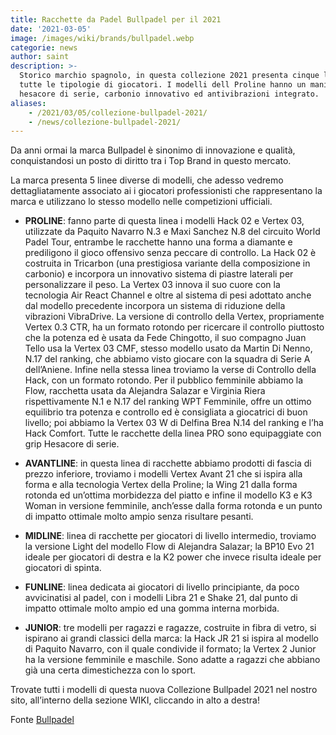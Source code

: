 ```yaml
---
title: Racchette da Padel Bullpadel per il 2021
date: '2021-03-05'
image: /images/wiki/brands/bullpadel.webp
categorie: news
author: saint
description: >-
  Storico marchio spagnolo, in questa collezione 2021 presenta cinque linee, per
  tutte le tipologie di giocatori. I modelli dell Proline hanno un manico in
  hesacore di serie, carbonio innovativo ed antivibrazioni integrato.
aliases:
    - /2021/03/05/collezione-bullpadel-2021/
    - /news/collezione-bullpadel-2021/
---
```

Da anni ormai la marca Bullpadel è sinonimo di innovazione e qualità, conquistandosi un posto di diritto tra i Top Brand in questo mercato. 

La marca presenta 5 linee diverse di modelli, che adesso vedremo dettagliatamente associato ai i giocatori professionisti che rappresentano la marca e utilizzano lo stesso modello nelle competizioni ufficiali. 

- **PROLINE**: fanno parte di questa linea i modelli Hack 02 e Vertex 03, utilizzate da Paquito Navarro N.3 e Maxi Sanchez N.8 del circuito World Padel Tour, entrambe le racchette hanno una forma a diamante e prediligono il gioco offensivo senza peccare di controllo. La Hack 02 è costruita in Tricarbon (una prestigiosa variante della composizione in carbonio) e incorpora un innovativo sistema di piastre laterali per personalizzare il peso. La Vertex 03 innova il suo cuore con la tecnologia Air React Channel e oltre al sistema di pesi adottato anche dal modello precedente incorpora un sistema di riduzione della vibrazioni VibraDrive. La versione di controllo della Vertex, propriamente Vertex 0.3 CTR, ha un formato rotondo per ricercare il controllo piuttosto che la potenza ed è usata da Fede Chingotto, il suo compagno Juan Tello usa la Vertex 03 CMF, stesso modello usato da Martin Di Nenno, N.17 del ranking, che abbiamo visto giocare con la squadra di Serie A dell’Aniene. Infine nella stessa linea troviamo la verse di Controllo della Hack, con un formato rotondo. Per il pubblico femminile abbiamo la Flow, racchetta usata da Alejandra Salazar e Virginia Riera rispettivamente N.1 e N.17 del ranking WPT Femminile, offre un ottimo equilibrio tra potenza e controllo ed è consigliata a giocatrici di buon livello; poi abbiamo la Vertex 03 W di Delfina Brea N.14 del ranking e l’ha Hack Comfort. Tutte le racchette della linea PRO sono equipaggiate con grip Hesacore di serie. 

- **AVANTLINE**: in questa linea di racchette abbiamo prodotti di fascia di prezzo inferiore, troviamo i modelli Vertex Avant 21 che si ispira alla forma e alla tecnologia Vertex della Proline; la Wing 21 dalla forma rotonda ed un’ottima morbidezza del piatto e infine il modello K3 e K3 Woman in versione femminile,  anch’esse dalla forma rotonda e un punto di impatto ottimale molto ampio senza risultare pesanti. 

- **MIDLINE**: linea di racchette per giocatori di livello intermedio, troviamo la versione Light del modello Flow di Alejandra Salazar; la BP10 Evo 21 ideale per giocatori di destra e la K2 power che invece risulta ideale per giocatori di spinta. 

- **FUNLINE**: linea dedicata ai giocatori di livello principiante, da poco avvicinatisi al padel, con i modelli Libra 21 e Shake 21, dal punto di impatto ottimale molto ampio ed una gomma interna morbida.

- **JUNIOR**: tre modelli per ragazzi e ragazze, costruite in fibra di vetro, si ispirano ai grandi classici della marca: la Hack JR 21 si ispira al modello di Paquito Navarro, con il quale condivide il formato; la Vertex 2 Junior ha la versione femminile e maschile. Sono adatte a ragazzi che abbiano già una certa dimestichezza con lo sport. 

Trovate tutti i modelli di questa nuova Collezione Bullpadel 2021 nel nostro sito, all’interno della sezione WIKI, cliccando in alto a destra!

Fonte [Bullpadel](https://www.bullpadel.com/it/)
